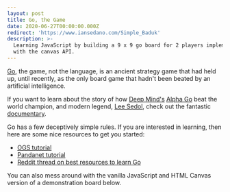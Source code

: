 ```yaml
---
layout: post
title: Go, the Game
date: 2020-06-27T00:00:00.000Z
redirect: 'https://www.iansedano.com/Simple_Baduk'
description: >-
  Learning JavaScript by building a 9 x 9 go board for 2 players implemented
  with the canvas API.
---
```


<script>
	import Baduk from "$components/Baduk.svelte"
</script>

[Go](<https://en.wikipedia.org/wiki/Go_(game)>), the game, not the language, is an ancient strategy game that had held up, until recently, as the only board game that hadn't been beated by an artificial intelligence.

If you want to learn about the story of how [Deep Mind's](https://www.deepmind.com/) [Alpha Go](https://www.deepmind.com/research/highlighted-research/alphago) beat the world champion, and modern legend, [Lee Sedol](https://en.wikipedia.org/wiki/Lee_Sedol), check out the fantastic [documentary](https://www.youtube.com/watch?v=WXuK6gekU1Y).

Go has a few deceptively simple rules. If you are interested in learning, then here are some nice resources to get you started:

- [OGS tutorial](https://online-go.com/learn-to-play-go)
- [Pandanet tutorial](https://www.pandanet.co.jp/English/learning_go/learning_go_1.html)
- [Reddit thread on best resources to learn Go](https://www.reddit.com/r/baduk/comments/cdyndv/what_are_the_best_resources_to_learn_and_play_go/)

You can also mess around with the vanilla JavaScript and HTML Canvas version of a demonstration board below.

<Baduk/>
